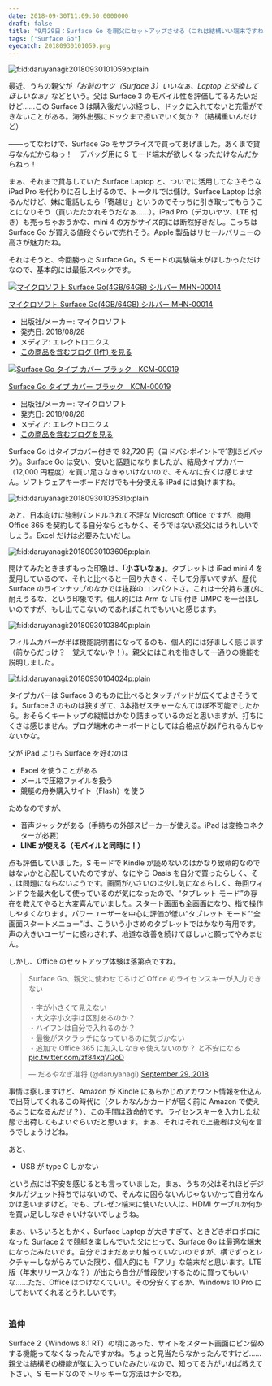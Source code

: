 ```yaml
---
date: 2018-09-30T11:09:50.0000000
draft: false
title: "9月29日：Surface Go を親父にセットアップさせる（これは結構いい端末ですね！"
tags: ["Surface Go"]
eyecatch: 20180930101059.png
---
```

<p><span itemscope itemtype="http://schema.org/Photograph"><img src="20180930101059.png" alt="f:id:daruyanagi:20180930101059p:plain" title="f:id:daruyanagi:20180930101059p:plain" class="hatena-fotolife" itemprop="image"></span></p><p>最近、うちの親父が<i>「お前のヤツ（Surface 3）いいなぁ、Laptop と交換してほしいなぁ」</i>などという。父は Surface 3 のモバイル性を評価してるみたいだけど……この Surface 3 は購入後だいぶ経つし、ドックに入れてないと充電ができないことがある。海外出張にドックまで担いでいく気か？（結構重いんだけど）</p><p>――ってなわけで、Surface Go をサプライズで買ってあげました。あくまで貸与なんだからねっ！　デバッグ用に S モード端末が欲しくなっただけなんだからねっ！</p><p>まぁ、それまで貸与していた Surface Laptop と、ついでに活用してなさそうな iPad Pro を代わりに召し上げるので、トータルでは儲け。Surface Laptop は余るんだけど、妹に電話したら「寄越せ」というのでそっちに引き取ってもらうことになりそう（買いたたかれそうだなぁ……）。iPad Pro（デカいヤツ、LTE 付き）も売っちゃおうかな、mini 4 の方がサイズ的には断然好きだし。こっちは Surface Go が買える値段ぐらいで売れそう。Apple 製品はリセールバリューの高さが魅力だね。</p><p>それはそうと、今回勝った Surface Go。S モードの実験端末がほしかっただけなので、基本的には最低スペックです。</p><p><div class="hatena-asin-detail"><a href="http://www.amazon.co.jp/exec/obidos/ASIN/B07FDT4XMJ/bestylesnet-22/"><img src="https://images-fe.ssl-images-amazon.com/images/I/41gPGVjaBWL._SL160_.jpg" class="hatena-asin-detail-image" alt="マイクロソフト Surface Go(4GB/64GB) シルバー MHN-00014" title="マイクロソフト Surface Go(4GB/64GB) シルバー MHN-00014"></a><div class="hatena-asin-detail-info"><p class="hatena-asin-detail-title"><a href="http://www.amazon.co.jp/exec/obidos/ASIN/B07FDT4XMJ/bestylesnet-22/">マイクロソフト Surface Go(4GB/64GB) シルバー MHN-00014</a></p><ul><li><span class="hatena-asin-detail-label">出版社/メーカー:</span> マイクロソフト</li><li><span class="hatena-asin-detail-label">発売日:</span> 2018/08/28</li><li><span class="hatena-asin-detail-label">メディア:</span> エレクトロニクス</li><li><a href="http://d.hatena.ne.jp/asin/B07FDT4XMJ/bestylesnet-22" target="_blank">この商品を含むブログ (1件) を見る</a></li></ul></div><div class="hatena-asin-detail-foot"></div></div></p><p><div class="hatena-asin-detail"><a href="http://www.amazon.co.jp/exec/obidos/ASIN/B07FDVXWHR/bestylesnet-22/"><img src="https://images-fe.ssl-images-amazon.com/images/I/41kx3xsoHoL._SL160_.jpg" class="hatena-asin-detail-image" alt="Surface Go タイプ カバー ブラック　KCM-00019" title="Surface Go タイプ カバー ブラック　KCM-00019"></a><div class="hatena-asin-detail-info"><p class="hatena-asin-detail-title"><a href="http://www.amazon.co.jp/exec/obidos/ASIN/B07FDVXWHR/bestylesnet-22/">Surface Go タイプ カバー ブラック　KCM-00019</a></p><ul><li><span class="hatena-asin-detail-label">出版社/メーカー:</span> マイクロソフト</li><li><span class="hatena-asin-detail-label">発売日:</span> 2018/08/28</li><li><span class="hatena-asin-detail-label">メディア:</span> エレクトロニクス</li><li><a href="http://d.hatena.ne.jp/asin/B07FDVXWHR/bestylesnet-22" target="_blank">この商品を含むブログを見る</a></li></ul></div><div class="hatena-asin-detail-foot"></div></div></p><p>Surface Go はタイプカバー付きで 82,720 円（ヨドバシポイントで1割ほどバック）。Surface Go は安い、安いと話題になりましたが、結局タイプカバー（12,000 円程度）を買い足さなきゃいけないので、そんなに安くは感じません。ソフトウェアキーボードだけでも十分使える iPad には負けますね。</p><p><span itemscope itemtype="http://schema.org/Photograph"><img src="20180930103531.png" alt="f:id:daruyanagi:20180930103531p:plain" title="f:id:daruyanagi:20180930103531p:plain" class="hatena-fotolife" itemprop="image"></span></p><p>あと、日本向けに強制バンドルされて不評な Microsoft Office ですが、商用 Office 365 を契約してる自分ならともかく、そうではない親父にはうれしいでしょう。Excel だけは必要みたいだし。</p><p><span itemscope itemtype="http://schema.org/Photograph"><img src="20180930103606.png" alt="f:id:daruyanagi:20180930103606p:plain" title="f:id:daruyanagi:20180930103606p:plain" class="hatena-fotolife" itemprop="image"></span></p><p>開けてみたときまずもった印象は、<b>「小さいなぁ」</b>。タブレットは iPad mini 4 を愛用しているので、それと比べると一回り大きく、そして分厚いですが、歴代 Surface のラインナップのなかでは抜群のコンパクトさ。これは十分持ち運びに耐えうるな、という印象です。個人的には Arm な LTE 付き UMPC を一台ほしいのですが、もし出てこないのであればこれでもいいと感じます。</p><p><span itemscope itemtype="http://schema.org/Photograph"><img src="20180930103840.png" alt="f:id:daruyanagi:20180930103840p:plain" title="f:id:daruyanagi:20180930103840p:plain" class="hatena-fotolife" itemprop="image"></span></p><p>フィルムカバーが半ば機能説明書になってるのも、個人的には好ましく感じます（前からだっけ？　覚えてないや！）。親父にはこれを指さして一通りの機能を説明しました。</p><p><span itemscope itemtype="http://schema.org/Photograph"><img src="20180930104024.png" alt="f:id:daruyanagi:20180930104024p:plain" title="f:id:daruyanagi:20180930104024p:plain" class="hatena-fotolife" itemprop="image"></span></p><p>タイプカバーは Surface 3 のものに比べるとタッチパッドが広くてよさそうです。Surface 3 のものは狭すぎて、3本指ゼスチャーなんてほぼ不可能でしたから。おそらくキートップの縦幅はかなり詰まっているのだと思いますが、打ちにくさは感じません。ブログ端末のキーボードとしては合格点があげられるんじゃないかな。</p><p>父が iPad よりも Surface を好むのは</p>

<ul>
<li>Excel を使うことがある</li>
<li>メールで圧縮ファイルを扱う</li>
<li>競艇の舟券購入サイト（Flash）を使う</li>
</ul><p>ためなのですが、</p>

<ul>
<li>音声ジャックがある（手持ちの外部スピーカーが使える。iPad は変換コネクターが必要）</li>
<li><b>LINE が使える（モバイルと同時に！）</b></li>
</ul><p>点も評価していました。S モードで Kindle が読めないのはかなり致命的なのではないかと心配していたのですが、なにやら Oasis を自分で買ったらしく、そこは問題にならないようです。画面が小さいのは少し気になるらしく、毎回ウィンドウを最大化して使っているのが気になったので、“タブレット モード”の存在を教えてやると大変喜んでいました。スタート画面も全画面になり、指で操作しやすくなります。パワーユーザーを中心に評価が低い“タブレット モード”“全画面スタートメニュー”は、こういう小さめのタブレットではかなり有用です。声の大きいユーザーに惑わされず、地道な改善を続けてほしいと願ってやみません。</p><p>しかし、Office のセットアップ体験は落第点ですね。</p><p><blockquote class="twitter-tweet"><p lang="ja" dir="ltr">Surface Go、親父に使わせてるけど Office のライセンスキーが入力できない<br><br>・字が小さくて見えない<br>・大文字小文字は区別あるのか？<br>・ハイフンは自分で入れるのか？<br>・最後がスクラッチになっているのに気づかない<br>・追加で Office 365 に加入しなきゃ使えないのか？ と不安になる <a href="https://t.co/zf84xqVQoD">pic.twitter.com/zf84xqVQoD</a></p>&mdash; だるやなぎ准将 (@daruyanagi) <a href="https://twitter.com/daruyanagi/status/1045869344016654336?ref_src=twsrc%5Etfw">September 29, 2018</a></blockquote> <script async src="https://platform.twitter.com/widgets.js" charset="utf-8"></script> </p><p>事情は察しますけど、Amazon が Kindle にあらかじめアカウント情報を仕込んで出荷してくれるこの時代に（クレカなんかカードが届く前に Amazon で使えるようになるんだぜ？）、この手間は致命的です。ライセンスキーを入力した状態で出荷してもよいぐらいだと思います。まぁ、それはそれで上級者は文句を言うでしょうけどね。</p><p>あと、</p>

<ul>
<li>USB が type C しかない</li>
</ul><p>という点には不安を感じるとも言っていました。まぁ、うちの父はそれほどデジタルガジェット持ちではないので、そんなに困らないんじゃないかって自分なんかは思いますけど。でも、プレゼン端末に使いたい人は、HDMI ケーブルか何かを買い足ししなきゃいけないでしょうね。</p><p>まぁ、いろいろともかく、Surface Laptop が大きすぎて、ときどきボロボロになった Surface 2 で競艇を楽しんでいた父にとって、Surface Go は最適な端末になったみたいです。自分ではまだあまり触っていないのですが、横でずっとレクチャーしながらみていた限り、個人的にも「アリ」な端末だと思います。LTE 版（年末リリースかな？）が出たら自分が普段使いするために買ってもいいな……ただ、Office はつけなくていい。その分安くするか、Windows 10 Pro にしておいてくれるとうれしいです。<br />
<br />
</p>

<div class="section">
<h3>追伸</h3>
<p>Surface 2（Windows 8.1 RT）の頃にあった、サイトをスタート画面にピン留めする機能ってなくなったんですかね。ちょっと見当たらなかったんですけど……親父は結構その機能が気に入っていたみたいなので、知ってる方がいれば教えて下さい。S モードなのでトリッキーな方法はナシでね。</p>

</div>
